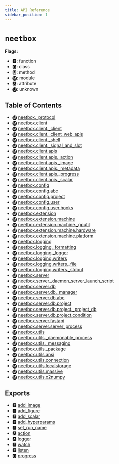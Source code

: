 ```yaml
---
title: API Reference
sidebar_position: 1
---
```



# `neetbox`

**Flags:**
- 🅵: function
- 🅲: class
- 🅼: method
- 🅜: module
- 🅰: attribute
- 🅤: unknown


## Table of Contents

- 🅜 [neetbox.\_protocol](./-protocol)
- 🅜 [neetbox.client](./client)
- 🅜 [neetbox.client.\_client](./client/-client)
- 🅜 [neetbox.client.\_client\_web\_apis](./client/-client-web-apis)
- 🅜 [neetbox.client.\_shell](./client/-shell)
- 🅜 [neetbox.client.\_signal\_and\_slot](./client/-signal-and-slot)
- 🅜 [neetbox.client.apis](./client/apis)
- 🅜 [neetbox.client.apis.\_action](./client/apis/-action)
- 🅜 [neetbox.client.apis.\_image](./client/apis/-image)
- 🅜 [neetbox.client.apis.\_metadata](./client/apis/-metadata)
- 🅜 [neetbox.client.apis.\_progress](./client/apis/-progress)
- 🅜 [neetbox.client.apis.\_scalar](./client/apis/-scalar)
- 🅜 [neetbox.config](./config)
- 🅜 [neetbox.config.abc](./config/abc)
- 🅜 [neetbox.config.project](./config/project)
- 🅜 [neetbox.config.user](./config/user)
- 🅜 [neetbox.config.user.hooks](./config/user/hooks)
- 🅜 [neetbox.extension](./extension)
- 🅜 [neetbox.extension.machine](./extension/machine)
- 🅜 [neetbox.extension.machine.\_gputil](./extension/machine/-gputil)
- 🅜 [neetbox.extension.machine.hardware](./extension/machine/hardware)
- 🅜 [neetbox.extension.machine.platform](./extension/machine/platform)
- 🅜 [neetbox.logging](./logging)
- 🅜 [neetbox.logging.\_formatting](./logging/-formatting)
- 🅜 [neetbox.logging.\_logger](./logging/-logger)
- 🅜 [neetbox.logging.writers](./logging/writers)
- 🅜 [neetbox.logging.writers.\_file](./logging/writers/-file)
- 🅜 [neetbox.logging.writers.\_stdout](./logging/writers/-stdout)
- 🅜 [neetbox.server](./server)
- 🅜 [neetbox.server.\_daemon\_server\_launch\_script](./server/-daemon-server-launch-script)
- 🅜 [neetbox.server.db](./server/db)
- 🅜 [neetbox.server.db.\_manager](./server/db/-manager)
- 🅜 [neetbox.server.db.abc](./server/db/abc)
- 🅜 [neetbox.server.db.project](./server/db/project)
- 🅜 [neetbox.server.db.project.\_project\_db](./server/db/project/-project-db)
- 🅜 [neetbox.server.db.project.condition](./server/db/project/condition)
- 🅜 [neetbox.server.fastapi](./server/fastapi)
- 🅜 [neetbox.server.server\_process](./server/server-process)
- 🅜 [neetbox.utils](./utils)
- 🅜 [neetbox.utils.\_daemonable\_process](./utils/-daemonable-process)
- 🅜 [neetbox.utils.\_messaging](./utils/-messaging)
- 🅜 [neetbox.utils.\_package](./utils/-package)
- 🅜 [neetbox.utils.ansi](./utils/ansi)
- 🅜 [neetbox.utils.connection](./utils/connection)
- 🅜 [neetbox.utils.localstorage](./utils/localstorage)
- 🅜 [neetbox.utils.massive](./utils/massive)
- 🅜 [neetbox.utils.x2numpy](./utils/x2numpy)




## Exports

- 🅵 [add\_image](client/apis/-image#🅵-add_image)
- 🅵 [add\_figure](client/apis/-image#🅵-add_figure)
- 🅵 [add\_scalar](client/apis/-scalar#🅵-add_scalar)
- 🅵 [add\_hyperparams](client/apis/-metadata#🅵-add_hyperparams)
- 🅵 [set\_run\_name](client/apis/-metadata#🅵-set_run_name)
- 🅰 [action](client#🅰-action)
- 🅰 [logger](logging/-logger#🅰-logger)
- 🅵 [watch](client/-signal-and-slot#🅵-watch)
- 🅵 [listen](client/-signal-and-slot#🅵-listen)
- 🅲 [progress](client/apis/-progress#🅲-progress)
